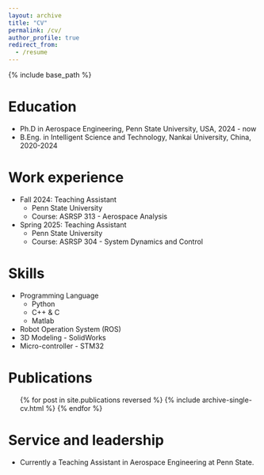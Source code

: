 ```yaml
---
layout: archive
title: "CV"
permalink: /cv/
author_profile: true
redirect_from:
  - /resume
---
```


{% include base_path %}

Education
======
* Ph.D in Aerospace Engineering, Penn State University, USA, 2024 - now
* B.Eng. in Intelligent Science and Technology, Nankai University, China, 2020-2024

Work experience
======
* Fall 2024: Teaching Assistant
  * Penn State University
  * Course: ASRSP 313 - Aerospace Analysis
* Spring 2025: Teaching Assistant
  * Penn State University
  * Course: ASRSP 304 - System Dynamics and Control
  
Skills
======
* Programming Language
  * Python
  * C++ & C
  * Matlab
* Robot Operation System (ROS)
* 3D Modeling - SolidWorks
* Micro-controller - STM32

Publications
======
  <ul>{% for post in site.publications reversed %}
    {% include archive-single-cv.html %}
  {% endfor %}</ul>
  
<!-- Talks
======
  <ul>{% for post in site.talks reversed %}
    {% include archive-single-talk-cv.html  %}
  {% endfor %}</ul>
  
Teaching
======
  <ul>{% for post in site.teaching reversed %}
    {% include archive-single-cv.html %}
  {% endfor %}</ul> -->
  
Service and leadership
======
* Currently a Teaching Assistant in Aerospace Engineering at Penn State.
